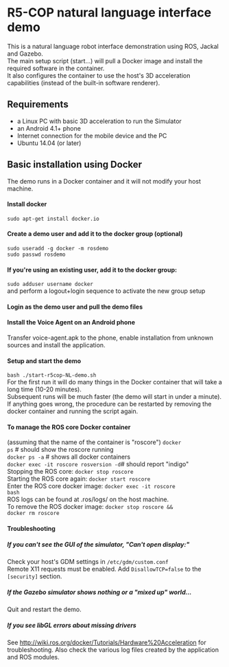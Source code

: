 # R5-COP natural language interface demo
This is a natural language robot interface demonstration using ROS, Jackal and Gazebo.  
The main setup script (start...) will pull a Docker image and install the required software in the container.  
It also configures the container to use the host's 3D acceleration capabilities (instead of the built-in software renderer).

## Requirements
- a Linux PC with basic 3D acceleration to run the Simulator
- an Android 4.1+ phone
- Internet connection for the mobile device and the PC
- Ubuntu 14.04 (or later)

## Basic installation using Docker
The demo runs in a Docker container and it will not modify your host machine.

#### Install docker
<code>sudo apt-get install docker.io</code>

#### Create a demo user and add it to the docker group (optional)
<code>sudo useradd -g docker -m rosdemo</code>  
<code>sudo passwd rosdemo</code>

#### If you're using an existing user, add it to the docker group:
<code>sudo adduser username docker</code>  
and perform a logout+login sequence to activate the new group setup

#### Login as the demo user and pull the demo files

#### Install the Voice Agent on an Android phone
Transfer voice-agent.apk to the phone, enable installation from unknown sources and install the application.

#### Setup and start the demo
<code>bash ./start-r5cop-NL-demo.sh</code>  
For the first run it will do many things in the Docker container that will take a long time (10-20 minutes).  
Subsequent runs will be much faster (the demo will start in under a minute).  
If anything goes wrong, the procedure can be restarted by removing the docker container and running the script again.

#### To manage the ROS core Docker container
(assuming that the name of the container is "roscore")
<code>docker ps</code> # should show the roscore running  
<code>docker ps -a</code> # shows all docker containers  
<code>docker exec -it roscore rosversion -d</code># should report "indigo"  
Stopping the ROS core: <code>docker stop roscore</code>  
Starting the ROS core again: <code>docker start roscore</code>  
Enter the ROS core docker image: <code>docker exec -it roscore bash</code>  
ROS logs can be found at .ros/logs/ on the host machine.  
To remove the ROS docker image: <code>docker stop roscore &amp;&amp; docker rm roscore</code>  

#### Troubleshooting

##### If you can't see the GUI of the simulator, "Can't open display:"
Check your host's GDM settings in <code>/etc/gdm/custom.conf</code>  
Remote X11 requests must be enabled. Add <code>DisallowTCP=false</code> to the <code>[security]</code> section.

##### If the Gazebo simulator shows nothing or a "mixed up" world...
Quit and restart the demo.

##### If you see libGL errors about missing drivers
See http://wiki.ros.org/docker/Tutorials/Hardware%20Acceleration for troubleshooting.
Also check the various log files created by the application and ROS modules.
